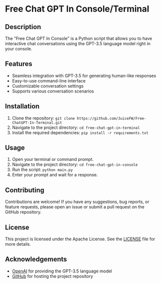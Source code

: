 # Free Chat GPT In Console/Terminal

## Description
The "Free Chat GPT In Console" is a Python script that allows you to have interactive chat conversations using the GPT-3.5 language model right in your console.

## Features
- Seamless integration with GPT-3.5 for generating human-like responses
- Easy-to-use command-line interface
- Customizable conversation settings
- Supports various conversation scenarios

## Installation
1. Clone the repository: `git clone https://github.com/JuiceFW/Free-ChatGPT-In-Terminal.git`
2. Navigate to the project directory: `cd free-chat-gpt-in-terminal`
3. Install the required dependencies: `pip install -r requirements.txt`

## Usage
1. Open your terminal or command prompt.
2. Navigate to the project directory: `cd free-chat-gpt-in-console`
3. Run the script: `python main.py`
4. Enter your prompt and wait for a response.

## Contributing
Contributions are welcome! If you have any suggestions, bug reports, or feature requests, please open an issue or submit a pull request on the GitHub repository.

## License
This project is licensed under the Apache License. See the [LICENSE](LICENSE) file for more details.

## Acknowledgements
- [OpenAI](https://openai.com) for providing the GPT-3.5 language model
- [GitHub](https://github.com) for hosting the project repository